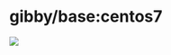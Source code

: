 gibby/base:centos7
===================
[![](https://images.microbadger.com/badges/version/gibby/base:centos7.svg)](https://microbadger.com/images/gibby/base:centos7 "Get your own version badge on microbadger.com")
